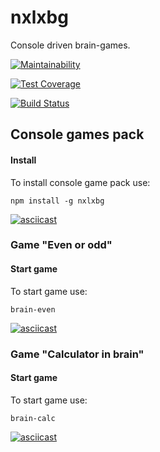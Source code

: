 # nxlxbg
Console driven brain-games.

[![Maintainability](https://api.codeclimate.com/v1/badges/17767d3b8fce12aa19b7/maintainability)](https://codeclimate.com/github/Nxlx/project-lvl1-s388/maintainability)

[![Test Coverage](https://api.codeclimate.com/v1/badges/17767d3b8fce12aa19b7/test_coverage)](https://codeclimate.com/github/Nxlx/project-lvl1-s388/test_coverage)

[![Build Status](https://travis-ci.org/Nxlx/project-lvl1-s388.svg?branch=master)](https://travis-ci.org/Nxlx/project-lvl1-s388)

## Console games pack

#### Install 
To install console game pack use:
```
npm install -g nxlxbg
```
[![asciicast](https://asciinema.org/a/215571.svg)](https://asciinema.org/a/215571)

### Game "Even or odd"
#### Start game
To start game use:
```
brain-even
``` 
[![asciicast](https://asciinema.org/a/215434.svg)](https://asciinema.org/a/215434)

### Game "Calculator in brain"
#### Start game
To start game use:
```
brain-calc
``` 
[![asciicast](https://asciinema.org/a/215569.svg)](https://asciinema.org/a/215569)
